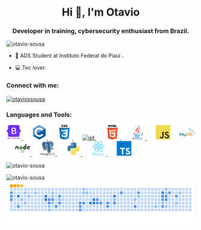 <h1 align="center">Hi 👋, I'm Otavio</h1>
<h3 align="center">Developer in training, cybersecurity enthusiast from Brazil.</h3>

<p align="left"> <img src="https://komarev.com/ghpvc/?username=otaviossousa&label=Profile%20views&color=0e75b6&style=flat" alt="otavio-sousa" /> </p>

- 📖 ADS Student at Instituto Federal do Piauí **.**

- 💻 Tec lover.

<h3 align="left">Connect with me:</h3>
<p align="left">
<a href="https://instagram.com/otaviossousa" target="blank"><img align="center" src="https://raw.githubusercontent.com/rahuldkjain/github-profile-readme-generator/master/src/images/icons/Social/instagram.svg" alt="otaviossousa" height="30" width="40" /></a>
</p>

<h3 align="left">Languages and Tools:</h3>
<p>
  <a href="https://getbootstrap.com" target="_blank" rel="noreferrer"> <img src="https://raw.githubusercontent.com/devicons/devicon/master/icons/bootstrap/bootstrap-plain-wordmark.svg" alt="bootstrap" width="40" height="40"/> </a>&nbsp;&nbsp;&nbsp;&nbsp;&nbsp;
  <a href="https://www.cprogramming.com/" target="_blank" rel="noreferrer"> <img src="https://raw.githubusercontent.com/devicons/devicon/master/icons/c/c-original.svg" alt="c" width="40" height="40"/> </a>&nbsp;&nbsp;&nbsp;&nbsp;&nbsp;
  <a href="https://www.w3schools.com/css/" target="_blank" rel="noreferrer"> <img src="https://raw.githubusercontent.com/devicons/devicon/master/icons/css3/css3-original-wordmark.svg" alt="css3" width="40" height="40"/> </a>&nbsp;&nbsp;&nbsp;&nbsp;&nbsp;
  <a href="https://git-scm.com/" target="_blank" rel="noreferrer"> <img src="https://www.vectorlogo.zone/logos/git-scm/git-scm-icon.svg" alt="git" width="40" height="40"/> </a>&nbsp;&nbsp;&nbsp;&nbsp;&nbsp;
  <a href="https://www.w3.org/html/" target="_blank" rel="noreferrer"> <img src="https://raw.githubusercontent.com/devicons/devicon/master/icons/html5/html5-original-wordmark.svg" alt="html5" width="40" height="40"/> </a>&nbsp;&nbsp;&nbsp;&nbsp;&nbsp;
  <a href="https://www.java.com" target="_blank" rel="noreferrer"> <img src="https://raw.githubusercontent.com/devicons/devicon/master/icons/java/java-original.svg" alt="java" width="40" height="40"/> </a>&nbsp;&nbsp;&nbsp;&nbsp;&nbsp;
  <a href="https://developer.mozilla.org/en-US/docs/Web/JavaScript" target="_blank" rel="noreferrer"> <img src="https://raw.githubusercontent.com/devicons/devicon/master/icons/javascript/javascript-original.svg" alt="javascript" width="40" height="40"/></a>&nbsp;&nbsp;&nbsp;&nbsp;&nbsp;
  <a href="https://www.mysql.com/" target="_blank" rel="noreferrer"> <img src="https://raw.githubusercontent.com/devicons/devicon/master/icons/mysql/mysql-original-wordmark.svg" alt="mysql" width="40" height="40"/> </a>&nbsp;&nbsp;&nbsp;&nbsp;&nbsp;
  <a href="https://nodejs.org" target="_blank" rel="noreferrer"> <img src="https://raw.githubusercontent.com/devicons/devicon/master/icons/nodejs/nodejs-original-wordmark.svg" alt="nodejs" width="40" height="40"/> </a>&nbsp;&nbsp;&nbsp;&nbsp;&nbsp;
  <a href="https://www.postgresql.org" target="_blank" rel="noreferrer"> <img src="https://raw.githubusercontent.com/devicons/devicon/master/icons/postgresql/postgresql-original-wordmark.svg" alt="postgresql" width="40" height="40"/> </a>&nbsp;&nbsp;&nbsp;&nbsp;&nbsp;
  <a href="https://www.python.org" target="_blank" rel="noreferrer"> <img src="https://raw.githubusercontent.com/devicons/devicon/master/icons/python/python-original.svg" alt="python" width="40" height="40"/> </a>&nbsp;&nbsp;&nbsp;&nbsp;&nbsp;
  <a href="https://reactjs.org/" target="_blank" rel="noreferrer"> <img src="https://raw.githubusercontent.com/devicons/devicon/master/icons/react/react-original-wordmark.svg" alt="react" width="40" height="40"/> </a>&nbsp;&nbsp;&nbsp;&nbsp;&nbsp;
  <a href="https://www.typescriptlang.org/" target="_blank" rel="noreferrer"> <img src="https://raw.githubusercontent.com/devicons/devicon/master/icons/typescript/typescript-original.svg" alt="typescript" width="40" height="40"/> </a>
</p>

<picture>
  <source media="(prefers-color-scheme: dark)" srcset="https://github-readme-stats.vercel.app/api/top-langs?username=otaviossousa&show_icons=true&theme=dracula&locale=en&layout=compact" />
  <source media="(prefers-color-scheme: light)" srcset="https://github-readme-stats.vercel.app/api/top-langs?username=otaviossousa&show_icons=true&locale=en&layout=compact" />
  <img align="left" src="https://github-readme-stats.vercel.app/api/top-langs?username=otaviossousa&show_icons=true&theme=dracula&locale=en&layout=compact" alt="otavio-sousa" />
</picture>

&nbsp;&nbsp;&nbsp;&nbsp;&nbsp;

<picture>
  <source media="(prefers-color-scheme: dark)" srcset="https://github-readme-stats.vercel.app/api?username=otaviossousa&show_icons=true&theme=dracula&locale=en" />
  <source media="(prefers-color-scheme: light)" srcset="https://github-readme-stats.vercel.app/api?username=otaviossousa&show_icons=true&locale=en" />
  <img align="center" src="https://github-readme-stats.vercel.app/api?username=otaviossousa&show_icons=true&theme=dracula&locale=en" alt="otavio-sousa" />
</picture>


<picture>
  <source media="(prefers-color-scheme: dark)" srcset="https://github.com/otaviossousa/otaviossousa/blob/output/github-snake-dark.svg" />
  <source media="(prefers-color-scheme: light)" srcset="https://github.com/otaviossousa/otaviossousa/blob/output/github-snake.svg" />
  <img alt="github-snake" src="https://github.com/otaviossousa/otaviossousa/blob/output/ocean.gif" />
</picture>
